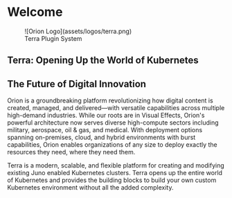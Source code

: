 # Welcome

<figure markdown="span">
  ![Orion Logo](assets/logos/terra.png)
  <figcaption>Terra Plugin System</figcaption>
</figure>

## **Terra: Opening Up the World of Kubernetes**


## **The Future of Digital Innovation**

Orion is a groundbreaking platform revolutionizing how digital content is created, managed, and delivered—with versatile capabilities across multiple high-demand industries. While our roots are in Visual Effects, Orion's powerful architecture now serves diverse high-compute sectors including military, aerospace, oil & gas, and medical. With deployment options spanning on-premises, cloud, and hybrid environments with burst capabilities, Orion enables organizations of any size to deploy exactly the resources they need, where they need them.


Terra is a modern, scalable, and flexible platform for creating and modifying existing Juno enabled
Kubernetes clusters. Terra opens up the entire world of Kubernetes and provides the building blocks
to build your own custom Kubernetes environment without all the added complexity.

